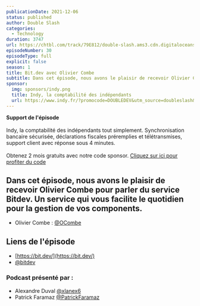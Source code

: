 ```yaml
---
publicationDate: 2021-12-06
status: published
author: Double Slash
categories:
  - Technology
duration: 3747
url: https://chtbl.com/track/79E812/double-slash.ams3.cdn.digitaloceanspaces.com/DS_030_bit.mp3
episodeNumber: 30
episodeType: full
explicit: false
season: 1
title: Bit.dev avec Olivier Combe
subtitle: Dans cet épisode, nous avons le plaisir de recevoir Olivier Combe pour parler du service Bitdev.
sponsor:
  img: sponsors/indy.png
  title: Indy, la comptabilité des indépendants
  url: https://www.indy.fr/?promocode=DOUBLEDEV&utm_source=doubleslash&utm_medium=podcast&utm_campaign=infldevfreelance
---
```


<BlocBorder>
  <strong>Support de l'épisode</strong><br /><br />
  Indy, la comptabilité des indépendants tout simplement. Synchronisation bancaire sécurisée, déclarations fiscales préremplies et télétransmises, support client avec réponse sous 4 minutes.<br /><br />
  Obtenez 2 mois gratuits avec notre code sponsor. <a href="https://www.indy.fr/?promocode=DOUBLEDEV&utm_source=doubleslash&utm_medium=podcast&utm_campaign=infldevfreelance" target="_blank">Cliquez sur ici pour profiter du code</a>
</BlocBorder>

## Dans cet épisode, nous avons le plaisir de recevoir Olivier Combe pour parler du service Bitdev. Un service qui vous facilite le quotidien pour la gestion de vos components.

- Olivier Combe : [@OCombe](https://twitter.com/OCombe)

## Liens de l'épisode

- [https://bit.dev/](https://bit.dev/)
- [@bitdev](https://twitter.com/bitdev_?s=20)

### Podcast présenté par :

- Alexandre Duval [@xlanex6](https://twitter.com/xlanex6)
- Patrick Faramaz [@PatrickFaramaz](https://twitter.com/PatrickFaramaz)
